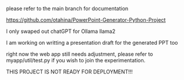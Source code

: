 please refer to the main branch for documentation 

https://github.com/otahina/PowerPoint-Generator-Python-Project

I only swaped out chatGPT for Ollama llama2

I am working on writting a presentation draft for the generated PPT too

right now the web app still needs adjustment, please refer to myapp/util/test.py if you wish to join the experimentation.

THIS PROJECT IS NOT READY FOR DEPLOYMENT!!!
